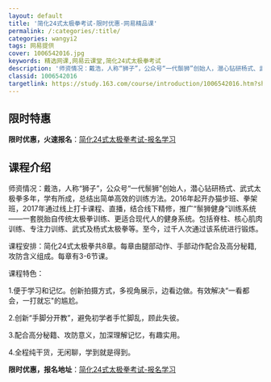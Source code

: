 ```yaml
---
layout: default
title: '简化24式太极拳考试-限时优惠-网易精品课'
permalink: /:categories/:title/
categories: wangyi2
tags: 网易提供
cover: 1006542016.jpg
keywords: 精选网课,网易云课堂,简化24式太极拳考试
description: '师资情况：戴浩，人称“狮子”，公众号“一代鬃狮”创始人，潜心钻研杨式、武式太极拳多年，学有所成，总结出简单高效的训练方法'
classid: 1006542016
targetlink: https://study.163.com/course/introduction/1006542016.htm?share=1&shareId=1025206652&utm_campaign=share&utm_medium=iphoneShare&utm_source=&utm_u=1025206652
---
```


## 限时特惠

**限时优惠，火速报名**：[简化24式太极拳考试-报名学习](https://study.163.com/course/introduction/1006542016.htm?share=1&shareId=1025206652&utm_campaign=share&utm_medium=iphoneShare&utm_source=&utm_u=1025206652)

## 课程介绍

师资情况：戴浩，人称“狮子”，公众号“一代鬃狮”创始人，潜心钻研杨式、武式太极拳多年，学有所成，总结出简单高效的训练方法。2016年起开办猫步班、拳架班，2017年通过线上打卡课程、直播，结合线下精修，推广“鬃狮健身”训练系统——一套脱胎自传统太极拳训练、更适合现代人的健身系统。包括脊柱、核心肌肉训练、专注力训练、武式及杨式太极拳等。至今，过千人次通过该系统进行锻炼。

课程安排：简化24式太极拳共8章。每章由腿部动作、手部动作配合及高分秘籍,攻防含义组成。每章有3-6节课。



课程特色：

1.便于学习和记忆。创新拍摄方式，多视角展示，边看边做。有效解决“一看都会，一打就忘"的尴尬。

2.创新“手脚分开教”，避免初学者手忙脚乱，顾此失彼。

3.配合高分秘籍、攻防意义，加深理解记忆，有趣实用。

4.全程纯干货，无闲聊，学到就是得到。

**限时优惠，报名地址**：[简化24式太极拳考试-报名学习](https://study.163.com/course/introduction/1006542016.htm?share=1&shareId=1025206652&utm_campaign=share&utm_medium=iphoneShare&utm_source=&utm_u=1025206652)

